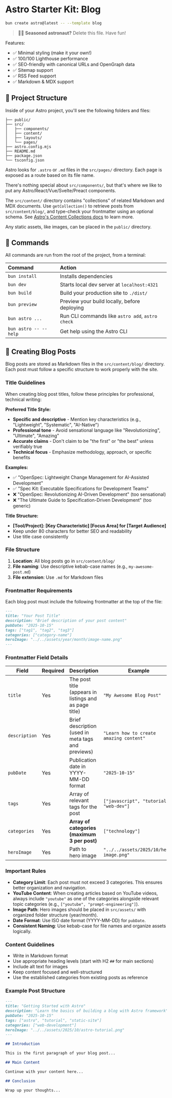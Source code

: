 # Astro Starter Kit: Blog

```sh
bun create astro@latest -- --template blog
```

> 🧑‍🚀 **Seasoned astronaut?** Delete this file. Have fun!

Features:

- ✅ Minimal styling (make it your own!)
- ✅ 100/100 Lighthouse performance
- ✅ SEO-friendly with canonical URLs and OpenGraph data
- ✅ Sitemap support
- ✅ RSS Feed support
- ✅ Markdown & MDX support

## 🚀 Project Structure

Inside of your Astro project, you'll see the following folders and files:

```text
├── public/
├── src/
│   ├── components/
│   ├── content/
│   ├── layouts/
│   └── pages/
├── astro.config.mjs
├── README.md
├── package.json
└── tsconfig.json
```

Astro looks for `.astro` or `.md` files in the `src/pages/` directory. Each page is exposed as a route based on its file name.

There's nothing special about `src/components/`, but that's where we like to put any Astro/React/Vue/Svelte/Preact components.

The `src/content/` directory contains "collections" of related Markdown and MDX documents. Use `getCollection()` to retrieve posts from `src/content/blog/`, and type-check your frontmatter using an optional schema. See [Astro's Content Collections docs](https://docs.astro.build/en/guides/content-collections/) to learn more.

Any static assets, like images, can be placed in the `public/` directory.

## 🧞 Commands

All commands are run from the root of the project, from a terminal:

| Command                   | Action                                           |
| :------------------------ | :----------------------------------------------- |
| `bun install`             | Installs dependencies                            |
| `bun dev`             | Starts local dev server at `localhost:4321`      |
| `bun build`           | Build your production site to `./dist/`          |
| `bun preview`         | Preview your build locally, before deploying     |
| `bun astro ...`       | Run CLI commands like `astro add`, `astro check` |
| `bun astro -- --help` | Get help using the Astro CLI                     |

## 📝 Creating Blog Posts

Blog posts are stored as Markdown files in the `src/content/blog/` directory. Each post must follow a specific structure to work properly with the site.

### Title Guidelines

When creating blog post titles, follow these principles for professional, technical writing:

**Preferred Title Style:**
- **Specific and descriptive** - Mention key characteristics (e.g., "Lightweight", "Systematic", "AI-Native")
- **Professional tone** - Avoid sensational language like "Revolutionizing", "Ultimate", "Amazing"
- **Accurate claims** - Don't claim to be "the first" or "the best" unless verifiably true
- **Technical focus** - Emphasize methodology, approach, or specific benefits

**Examples:**
- ✅ "OpenSpec: Lightweight Change Management for AI-Assisted Development"
- ✅ "Spec Kit: Executable Specifications for Development Teams"
- ❌ "OpenSpec: Revolutionizing AI-Driven Development" (too sensational)
- ❌ "The Ultimate Guide to Specification-Driven Development" (too generic)

**Title Structure:**
- **[Tool/Project]: [Key Characteristic] [Focus Area] for [Target Audience]**
- Keep under 80 characters for better SEO and readability
- Use title case consistently

### File Structure

1. **Location**: All blog posts go in `src/content/blog/`
2. **File naming**: Use descriptive kebab-case names (e.g., `my-awesome-post.md`)
3. **File extension**: Use `.md` for Markdown files

### Frontmatter Requirements

Each blog post must include the following frontmatter at the top of the file:

```markdown
---
title: "Your Post Title"
description: "Brief description of your post content"
pubDate: "2025-10-15"
tags: ["tag1", "tag2", "tag3"]
categories: ["category-name"]
heroImage: "../../assets/year/month/image-name.png"
---
```

### Frontmatter Field Details

| Field | Required | Description | Example |
|-------|----------|-------------|---------|
| `title` | Yes | The post title (appears in listings and as page title) | `"My Awesome Blog Post"` |
| `description` | Yes | Brief description (used in meta tags and previews) | `"Learn how to create amazing content"` |
| `pubDate` | Yes | Publication date in YYYY-MM-DD format | `"2025-10-15"` |
| `tags` | Yes | Array of relevant tags for the post | `["javascript", "tutorial", "web-dev"]` |
| `categories` | Yes | **Array of categories (maximum 3 per post)** | `["technology"]` |
| `heroImage` | Yes | Path to hero image | `"../../assets/2025/10/hero-image.png"` |

### Important Rules

- **Category Limit**: Each post must not exceed 3 categories. This ensures better organization and navigation.
- **YouTube Content**: When creating articles based on YouTube videos, always include `"youtube"` as one of the categories alongside relevant topic categories (e.g., `["youtube", "prompt-engineering"]`).
- **Image Path**: Hero images should be placed in `src/assets/` with organized folder structure (year/month).
- **Date Format**: Use ISO date format (YYYY-MM-DD) for `pubDate`.
- **Consistent Naming**: Use kebab-case for file names and organize assets logically.

### Content Guidelines

- Write in Markdown format
- Use appropriate heading levels (start with H2 `##` for main sections)
- Include alt text for images
- Keep content focused and well-structured
- Use the established categories from existing posts as reference

### Example Post Structure

```markdown
---
title: "Getting Started with Astro"
description: "Learn the basics of building a blog with Astro framework"
pubDate: "2025-10-15"
tags: ["astro", "tutorial", "static-site"]
categories: ["web-development"]
heroImage: "../../assets/2025/10/astro-tutorial.png"
---

## Introduction

This is the first paragraph of your blog post...

## Main Content

Continue with your content here...

## Conclusion

Wrap up your thoughts...
```
